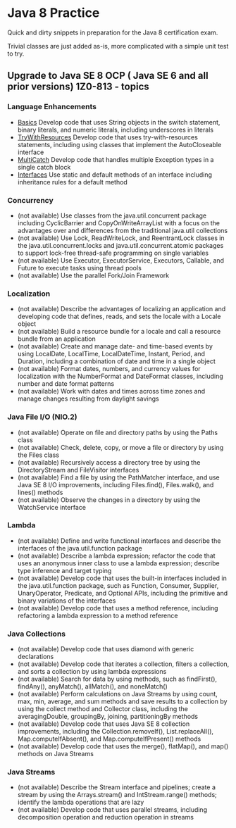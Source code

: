 # Java 8 Practice

Quick and dirty snippets in preparation for the Java 8 certification exam.

Trivial classes are just added as-is, more complicated with a simple unit test to try.

## Upgrade to Java SE 8 OCP ( Java SE 6 and all prior versions) 1Z0-813 - topics


### Language Enhancements

- [Basics](src/main/java/io/r2/j8p/t1_language/Basics.java) Develop code that uses String objects in the switch statement, binary literals, and numeric literals, including underscores in literals
- [TryWithResources](src/main/java/io/r2/j8p/t1_language/TryWithResources.java) Develop code that uses try-with-resources statements, including using classes that implement the AutoCloseable interface
- [MultiCatch](src/main/java/io/r2/j8p/t1_language/MultiCatch.java) Develop code that handles multiple Exception types in a single catch block
- [Interfaces](src/main/java/io/r2/j8p/t1_language/Interfaces.java) Use static and default methods of an interface including inheritance rules for a default method

### Concurrency

- (not available) Use classes from the java.util.concurrent package including CyclicBarrier and CopyOnWriteArrayList with a focus on the advantages over and differences from the traditional java.util collections 
- (not available) Use Lock, ReadWriteLock, and ReentrantLock classes in the java.util.concurrent.locks and java.util.concurrent.atomic packages to support lock-free thread-safe programming on single variables
- (not available) Use Executor, ExecutorService, Executors, Callable, and Future to execute tasks using thread pools
- (not available) Use the parallel Fork/Join Framework

### Localization

- (not available) Describe the advantages of localizing an application and developing code that defines, reads, and sets the locale with a Locale object
- (not available) Build a resource bundle for a locale and call a resource bundle from an application
- (not available) Create and manage date- and time-based events by using LocalDate, LocalTime, LocalDateTime, Instant, Period, and Duration, including a combination of date and time in a single object
- (not available) Format dates, numbers, and currency values for localization with the NumberFormat and DateFormat classes, including number and date format patterns
- (not available) Work with dates and times across time zones and manage changes resulting from daylight savings

### Java File I/O (NIO.2)

- (not available) Operate on file and directory paths by using the Paths class
- (not available) Check, delete, copy, or move a file or directory by using the Files class 
- (not available) Recursively access a directory tree by using the DirectoryStream and FileVisitor interfaces
- (not available) Find a file by using the PathMatcher interface, and use Java SE 8 I/O improvements, including Files.find(), Files.walk(), and lines() methods
- (not available) Observe the changes in a directory by using the WatchService interface

### Lambda

- (not available) Define and write functional interfaces and describe the interfaces of the java.util.function package
- (not available) Describe a lambda expression; refactor the code that uses an anonymous inner class to use a lambda expression; describe type inference and target typing
- (not available) Develop code that uses the built-in interfaces included in the java.util.function package, such as Function, Consumer, Supplier, UnaryOperator, Predicate, and Optional APIs, including the primitive and binary variations of the interfaces
- (not available) Develop code that uses a method reference, including refactoring a lambda expression to a method reference

### Java Collections

- (not available) Develop code that uses diamond with generic declarations
- (not available) Develop code that iterates a collection, filters a collection, and sorts a collection by using lambda expressions
- (not available) Search for data by using methods, such as findFirst(), findAny(), anyMatch(), allMatch(), and noneMatch()
- (not available) Perform calculations on Java Streams by using count, max, min, average, and sum methods and save results to a collection by using the collect method and Collector class, including the averagingDouble, groupingBy, joining, partitioningBy methods
- (not available) Develop code that uses Java SE 8 collection improvements, including the Collection.removeIf(), List.replaceAll(), Map.computeIfAbsent(), and Map.computeIfPresent() methods
- (not available) Develop  code that uses the merge(), flatMap(), and map() methods on Java Streams

### Java Streams

- (not available) Describe the Stream interface and pipelines; create a stream by using the Arrays.stream() and  IntStream.range() methods; identify the lambda operations that are lazy
- (not available) Develop code that uses parallel streams, including decomposition operation and reduction operation in streams
 
